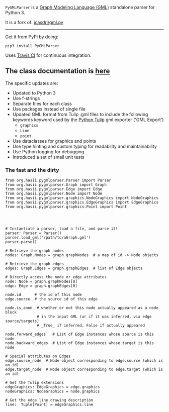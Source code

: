 `PyGMLParser` is a [Graph Modeling Language (GML)](https://en.wikipedia.org/wiki/Graph_Modelling_Language) standalone parser for Python 3.

It is a fork of: [icasdri/gml.py](https://github.com/icasdri/gml.py)

----------
Get it from PyPi by doing:

`pip3 install PyGMLParser`


Uses [Travis CI](https://travis-ci.org/github/hasii2011/PyGMLParser) for continuous  integration.  

The class documentation is [here](https://hasii2011.github.io/PyGMLParser/)
----------

The specific updates are:

* Updated to Python 3
* Use f-strings
* Separate files for each class
* Use packages instead of single file
* Updated GML format from Tulip .gml files to include the following keywords keyword used by the 
[Python Tulip](https://tulip.labri.fr/Documentation/current/tulip-python/html) gml exporter ('GML Export')
    * `graphics`
    * `Line`
    * `point`
* Use dataclasses for graphics and points
* Use type hinting and custom typing for readability and maintainability
* Use Python logging for debugging
* Introduced a set of small unit tests


### The fast and the dirty
```python3
from org.hasii.pygmlparser.Parser import Parser
from org.hasii.pygmlparser.Graph import Graph
from org.hasii.pygmlparser.Edge import Edge
from org.hasii.pygmlparser.Node import Node
from org.hasii.pygmlparser.graphics.NodeGraphics import NodeGraphics
from org.hasii.pygmlparser.graphics.EdgeGraphics import EdgeGraphics
from org.hasii.pygmlparser.graphics.Point import Point




# Instantiate a parser, load a file, and parse it!
parser: Parser = Parser()
parser.load_gml('/path/to/aGraph.gml')
parser.parse()

# Retrieve the graph nodes 
nodes: Graph.Nodes = graph.graphNodes  # a map of id -> Node objects

# Retrieve the graph edges
edges: Graph.Edges = graph.graphEdges  # list of Edge objects

# Directly access the node or edge attributes
node: Node = graph.graphNodes[0]
edge: Edge = graph.graphEdges[0]

node.id      # the id of this node
edge.source  # the source id of this edge

node.is_anon  # whether or not this node actually appeared as a node block
              # in the input GML (or if it was inferred, via edge source/targets)
              # _True_ if inferred, False if actually appeared

node.forward_edges   # List of Edge instances whose source is this node
node.backward_edges  # List of Edge instances whose target is this node

# Special attributes on Edges
edge.source_node  # Node object corresponding to edge.source (which is an id)
edge.target_node  # Node object corresponding to edge.target (which is an id)

# Get the Tulip extensions
edgeGraphics: EdgeGraphics = edge.graphics
nodeGraphics: NodeGraphics = node.graphics

# Get the edge line drawing description
line:  Tuple[Point] = edgeGraphics.line

```

